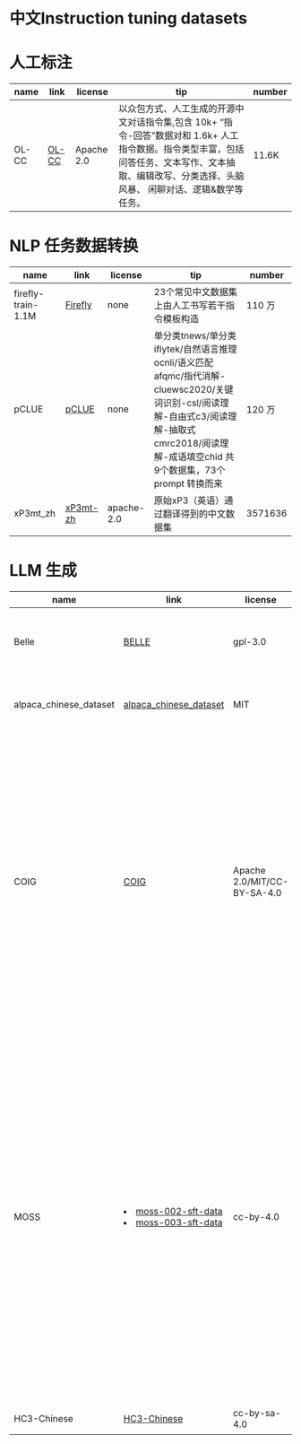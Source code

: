 # 中文Instruction tuning datasets

# 人工标注
| name | link | license | tip | number |
| ---- | ---- | ----    | ---- | ---- |
|OL-CC | [OL-CC](https://data.baai.ac.cn/details/OL-CC) | Apache 2.0 |以众包方式、人工生成的开源中文对话指令集,包含 10k+ “指令-回答”数据对和 1.6k+ 人工指令数据。指令类型丰富，包括问答任务、文本写作、文本抽取、编辑改写、分类选择、头脑风暴、 闲聊对话、逻辑&数学等任务。|11.6K |

# NLP 任务数据转换
| name | link | license | tip | number |
| ---- | ---- | ----    | ---- | ---- |
|firefly-train-1.1M| [Firefly](https://github.com/yangjianxin1/Firefly)| none | 23个常见中文数据集上由人工书写若干指令模板构造 | 110 万 |
|pCLUE | [pCLUE](https://github.com/CLUEbenchmark/pCLUE) | none |单分类tnews/单分类iflytek/自然语言推理ocnli/语义匹配afqmc/指代消解-cluewsc2020/关键词识别-csl/阅读理解-自由式c3/阅读理解-抽取式cmrc2018/阅读理解-成语填空chid 共9个数据集，73个prompt 转换而来 | 120 万 |
|xP3mt_zh | [xP3mt-zh](https://huggingface.co/datasets/bigscience/xP3mt/tree/main/zh) |apache-2.0 |原始xP3（英语）通过翻译得到的中文数据集 | 3571636 |

# LLM 生成
| name | link | license | tip | number |
| ---- | ---- | ----    | ---- | ---- |
|Belle | [BELLE](https://github.com/LianjiaTech/BELLE) | gpl-3.0 | 参考[Stanford Alpaca](https://github.com/tatsu-lab/stanford_alpaca) 生成的中文数据集 | 50万/100万/200万/1000万 |
|alpaca_chinese_dataset | [alpaca_chinese_dataset](https://github.com/hikariming/alpaca_chinese_dataset) | MIT | 人工校验了21K 左右的[alpaca](https://github.com/carbonz0/alpaca-chinese-dataset) 翻译数据集,并增加了许多中文特色数据集 | > 21 K |
|COIG | [COIG](https://github.com/BAAI-Zlab/COIG) | Apache 2.0/MIT/CC-BY-SA-4.0 | <li> 67798个指令数据集（1616 个来着[Super-NaturalInstructions](https://arxiv.org/abs/2204.07705)的任务表述 + 175 个[self-instruct](https://arxiv.org/abs/2212.10560)中的种子任务 + 66007 个来自[Unnatural Instructions](https://arxiv.org/abs/2212.09689)）的翻译 <li> 63532 个考试（高考/中考/公务员考试）数据集 <li> Human Value Alignment Instructions (34,471) <li>Counterfactural Correction Multi-round Chat (13,653) <li> Leetcode Instructions (11,737)| 191,191|
|MOSS | <li>[moss-002-sft-data](https://huggingface.co/datasets/fnlp/moss-002-sft-data) <li> [moss-003-sft-data](https://github.com/OpenLMLab/MOSS/tree/main/SFT_data/conversations/conversation_without_plugins) | cc-by-4.0 | <li> moss-002-sft-data覆盖有用性、忠实性、无害性三个层面，包含由text-davinci-003生成的约57万条英文对话和59万条中文对话。<li> moss-003-sft-data 基于MOSS-002内测阶段采集的约10万用户输入数据和gpt-3.5-turbo构造而成，相比moss-002-sft-data，moss-003-sft-data更加符合真实用户意图分布，包含更细粒度的有用性类别标记、更广泛的无害性数据和更长对话轮数，约含110万条对话数据。目前仅开源少量示例数据，完整数据将在近期开源。| <li> 59万 中文对话 <li> 110万条对话 |
|HC3-Chinese | [HC3-Chinese](https://huggingface.co/datasets/Hello-SimpleAI/HC3-Chinese) | cc-by-sa-4.0 | 人类-ChatGPT 对比语料 | 12853 |
